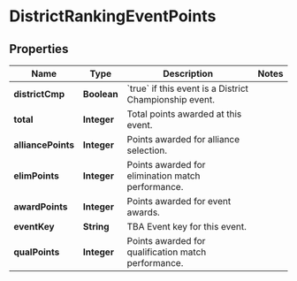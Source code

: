 

# DistrictRankingEventPoints

## Properties

Name | Type | Description | Notes
------------ | ------------- | ------------- | -------------
**districtCmp** | **Boolean** | &#x60;true&#x60; if this event is a District Championship event. | 
**total** | **Integer** | Total points awarded at this event. | 
**alliancePoints** | **Integer** | Points awarded for alliance selection. | 
**elimPoints** | **Integer** | Points awarded for elimination match performance. | 
**awardPoints** | **Integer** | Points awarded for event awards. | 
**eventKey** | **String** | TBA Event key for this event. | 
**qualPoints** | **Integer** | Points awarded for qualification match performance. | 




